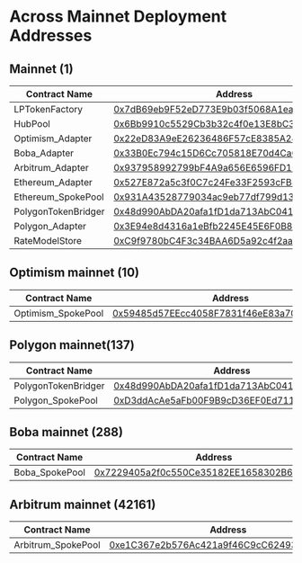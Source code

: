 # Across Mainnet Deployment Addresses

## Mainnet (1)

| Contract Name       | Address                                                                                                               |
| ------------------- | --------------------------------------------------------------------------------------------------------------------- |
| LPTokenFactory      | [0x7dB69eb9F52eD773E9b03f5068A1ea0275b2fD9d](https://etherscan.io/address/0x7dB69eb9F52eD773E9b03f5068A1ea0275b2fD9d) |
| HubPool             | [0x6Bb9910c5529Cb3b32c4f0e13E8bC38F903b2534](https://etherscan.io/address/0x6Bb9910c5529Cb3b32c4f0e13E8bC38F903b2534) |
| Optimism_Adapter    | [0x22eD83A9eE26236486F57cE8385A247E5bFB71fF](https://etherscan.io/address/0x22eD83A9eE26236486F57cE8385A247E5bFB71fF) |
| Boba_Adapter        | [0x33B0Ec794c15D6Cc705818E70d4CaCe7bCfB5Af3](https://etherscan.io/address/0x33B0Ec794c15D6Cc705818E70d4CaCe7bCfB5Af3) |
| Arbitrum_Adapter    | [0x937958992799bF4A9a656E6596FD10d7Da5c2216](https://etherscan.io/address/0x937958992799bF4A9a656E6596FD10d7Da5c2216) |
| Ethereum_Adapter    | [0x527E872a5c3f0C7c24Fe33F2593cFB890a285084](https://etherscan.io/address/0x527E872a5c3f0C7c24Fe33F2593cFB890a285084) |
| Ethereum_SpokePool  | [0x931A43528779034ac9eb77df799d133557406176](https://etherscan.io/address/0x931A43528779034ac9eb77df799d133557406176) |
| PolygonTokenBridger | [0x48d990AbDA20afa1fD1da713AbC041B60a922c65](https://etherscan.io/address/0x48d990AbDA20afa1fD1da713AbC041B60a922c65) |
| Polygon_Adapter     | [0x3E94e8d4316a1eBfb2245E45E6F0B8724094CE1A](https://etherscan.io/address/0x3E94e8d4316a1eBfb2245E45E6F0B8724094CE1A) |
| RateModelStore      | [0xC9f9780bC4F3c34BAA6D5a92c4f2aac9699D0bd0](https://etherscan.io/address/0xC9f9780bC4F3c34BAA6D5a92c4f2aac9699D0bd0) |

## Optimism mainnet (10)

| Contract Name      | Address                                                                                                                          |
| ------------------ | -------------------------------------------------------------------------------------------------------------------------------- |
| Optimism_SpokePool | [0x59485d57EEcc4058F7831f46eE83a7078276b4AE](https://optimistic.etherscan.io/address/0x59485d57EEcc4058F7831f46eE83a7078276b4AE) |

## Polygon mainnet(137)

| Contract Name       | Address                                                                                                                  |
| ------------------- | ------------------------------------------------------------------------------------------------------------------------ |
| PolygonTokenBridger | [0x48d990AbDA20afa1fD1da713AbC041B60a922c65](https://polygonscan.com/address/0x48d990AbDA20afa1fD1da713AbC041B60a922c65) |
| Polygon_SpokePool   | [0xD3ddAcAe5aFb00F9B9cD36EF0Ed7115d7f0b584c](https://polygonscan.com/address/0xD3ddAcAe5aFb00F9B9cD36EF0Ed7115d7f0b584c) |

## Boba mainnet (288)

| Contract Name  | Address                                                                                                                                       |
| -------------- | --------------------------------------------------------------------------------------------------------------------------------------------- |
| Boba_SpokePool | [0x7229405a2f0c550Ce35182EE1658302B65672443](https://blockexplorer.boba.network/address/0x7229405a2f0c550Ce35182EE1658302B65672443/contracts) |

## Arbitrum mainnet (42161)

| Contract Name      | Address                                                                                                              |
| ------------------ | -------------------------------------------------------------------------------------------------------------------- |
| Arbitrum_SpokePool | [0xe1C367e2b576Ac421a9f46C9cC624935730c36aa](https://arbiscan.io/address/0xe1C367e2b576Ac421a9f46C9cC624935730c36aa) |
